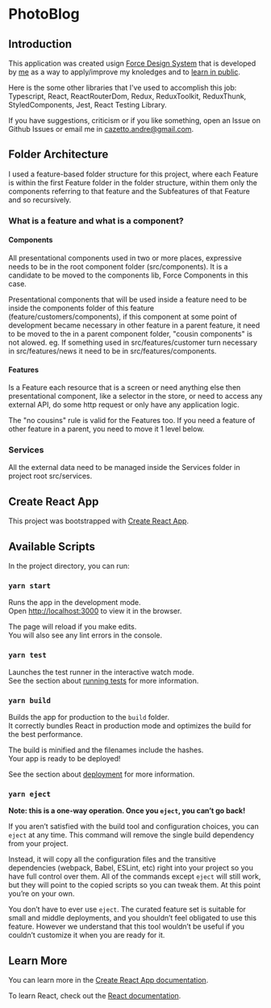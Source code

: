 # PhotoBlog

## Introduction

This application was created usign [Force Design System](https://github.com/cazetto/force) that is developed by [me](https://github.com/cazetto) as a way to apply/improve my knoledges and to [learn in public](https://www.swyx.io/writing/learn-in-public).

Here is the some other libraries that I've used to accomplish this job:
Typescript, React, ReactRouterDom, Redux, ReduxToolkit, ReduxThunk, StyledComponents, Jest, React Testing Library.

If you have suggestions, criticism or if you like something, open an Issue on Github Issues or email me in cazetto.andre@gmail.com.

## Folder Architecture

I used a feature-based folder structure for this project, where each Feature is within the first Feature folder in the folder structure, within them only the components referring to that feature and the Subfeatures of that Feature and so recursively.

### What is a feature and what is a component?

#### Components

All presentational components used in two or more places, expressive needs to be in the root component folder (src/components). It is a candidate to be moved to the components lib, Force Components in this case.

Presentational components that will be used inside a feature need to be inside the components folder of this feature (feature/customers/components), if this component at some point of development became necessary in other feature in a parent feature, it need to be moved to the in a parent component folder, "cousin components" is not alowed. eg. If something used in src/features/customer turn necessary in src/features/news it need to be in src/features/components.

#### Features

Is a Feature each resource that is a screen or need anything else then presentational component, like a selector in the store, or need to access any external API, do some http request or only have any application logic.

The "no cousins" rule is valid for the Features too. If you need a feature of other feature in a parent, you need to move it 1 level below.

### Services

All the external data need to be managed inside the Services folder in project root src/services.


## Create React App

This project was bootstrapped with [Create React App](https://github.com/facebook/create-react-app).

## Available Scripts

In the project directory, you can run:

### `yarn start`

Runs the app in the development mode.<br />
Open [http://localhost:3000](http://localhost:3000) to view it in the browser.

The page will reload if you make edits.<br />
You will also see any lint errors in the console.

### `yarn test`

Launches the test runner in the interactive watch mode.<br />
See the section about [running tests](https://facebook.github.io/create-react-app/docs/running-tests) for more information.

### `yarn build`

Builds the app for production to the `build` folder.<br />
It correctly bundles React in production mode and optimizes the build for the best performance.

The build is minified and the filenames include the hashes.<br />
Your app is ready to be deployed!

See the section about [deployment](https://facebook.github.io/create-react-app/docs/deployment) for more information.

### `yarn eject`

**Note: this is a one-way operation. Once you `eject`, you can’t go back!**

If you aren’t satisfied with the build tool and configuration choices, you can `eject` at any time. This command will remove the single build dependency from your project.

Instead, it will copy all the configuration files and the transitive dependencies (webpack, Babel, ESLint, etc) right into your project so you have full control over them. All of the commands except `eject` will still work, but they will point to the copied scripts so you can tweak them. At this point you’re on your own.

You don’t have to ever use `eject`. The curated feature set is suitable for small and middle deployments, and you shouldn’t feel obligated to use this feature. However we understand that this tool wouldn’t be useful if you couldn’t customize it when you are ready for it.

## Learn More

You can learn more in the [Create React App documentation](https://facebook.github.io/create-react-app/docs/getting-started).

To learn React, check out the [React documentation](https://reactjs.org/).

